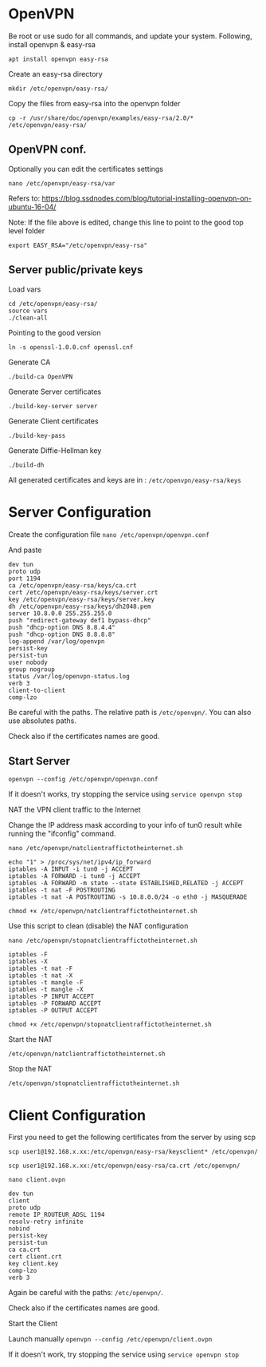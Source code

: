 # OpenVPN
Be root or use sudo for all commands, and update your system. Following, install openvpn & easy-rsa

```
apt install openvpn easy-rsa
```
Create an easy-rsa directory

```
mkdir /etc/openvpn/easy-rsa/
```

Copy the files from easy-rsa into the openvpn folder

```
cp -r /usr/share/doc/openvpn/examples/easy-rsa/2.0/* /etc/openvpn/easy-rsa/
```

## OpenVPN conf.

Optionally you can edit the certificates settings

```
nano /etc/openvpn/easy-rsa/var

```

Refers to: <https://blog.ssdnodes.com/blog/tutorial-installing-openvpn-on-ubuntu-16-04/>

Note: If the file above is edited, change this line to point to the good top level folder

```
export EASY_RSA="/etc/openvpn/easy-rsa"

```

## Server public/private keys

Load vars

```
cd /etc/openvpn/easy-rsa/
source vars
./clean-all
```

Pointing to the good version

```
ln -s openssl-1.0.0.cnf openssl.cnf
```
Generate CA
```
./build-ca OpenVPN
```

Generate Server certificates
```
./build-key-server server
```
Generate Client certificates
```
./build-key-pass
```
Generate Diffie-Hellman key
```
./build-dh
```

All generated certificates and keys are in : ```/etc/openvpn/easy-rsa/keys```

# Server Configuration

Create the configuration file ```nano /etc/openvpn/openvpn.conf```

And paste

```
dev tun
proto udp
port 1194
ca /etc/openvpn/easy-rsa/keys/ca.crt
cert /etc/openvpn/easy-rsa/keys/server.crt
key /etc/openvpn/easy-rsa/keys/server.key
dh /etc/openvpn/easy-rsa/keys/dh2048.pem
server 10.8.0.0 255.255.255.0
push "redirect-gateway def1 bypass-dhcp"
push "dhcp-option DNS 8.8.4.4"
push "dhcp-option DNS 8.8.8.8"
log-append /var/log/openvpn
persist-key
persist-tun
user nobody
group nogroup
status /var/log/openvpn-status.log
verb 3
client-to-client
comp-lzo
```

Be careful with the paths. The relative path is ```/etc/openvpn/```. You can also use absolutes paths.

Check also if the certificates names are good.

## Start Server
```
openvpn --config /etc/openvpn/openvpn.conf
```

If it doesn't works, try stopping the service using ```service openvpn stop```

NAT the VPN client traffic to the Internet

Change the IP address mask according to your info of tun0 result while running the "ifconfig" command.

```
nano /etc/openvpn/natclientraffictotheinternet.sh
```

```
echo "1" > /proc/sys/net/ipv4/ip_forward
iptables -A INPUT -i tun0 -j ACCEPT
iptables -A FORWARD -i tun0 -j ACCEPT
iptables -A FORWARD -m state --state ESTABLISHED,RELATED -j ACCEPT
iptables -t nat -F POSTROUTING
iptables -t nat -A POSTROUTING -s 10.8.0.0/24 -o eth0 -j MASQUERADE
```
```
chmod +x /etc/openvpn/natclientraffictotheinternet.sh
```

Use this script to clean (disable) the NAT configuration

```
nano /etc/openvpn/stopnatclientraffictotheinternet.sh
```
```
iptables -F
iptables -X
iptables -t nat -F
iptables -t nat -X
iptables -t mangle -F
iptables -t mangle -X
iptables -P INPUT ACCEPT
iptables -P FORWARD ACCEPT
iptables -P OUTPUT ACCEPT
```
```
chmod +x /etc/openvpn/stopnatclientraffictotheinternet.sh
```

Start the NAT

```
/etc/openvpn/natclientraffictotheinternet.sh
```
Stop the NAT
```
/etc/openvpn/stopnatclientraffictotheinternet.sh
```

# Client Configuration

First you need to get the following certificates from the server by using scp

``` scp user1@192.168.x.xx:/etc/openvpn/easy-rsa/keysclient* /etc/openvpn/ ```

``` scp user1@192.168.x.xx:/etc/openvpn/easy-rsa/ca.crt /etc/openvpn/ ```

``` nano client.ovpn ```

```
dev tun
client
proto udp
remote IP_ROUTEUR_ADSL 1194
resolv-retry infinite
nobind
persist-key
persist-tun
ca ca.crt
cert client.crt
key client.key
comp-lzo
verb 3
```

Again be careful with the paths: ```/etc/openvpn/```.

Check also if the certificates names are good.

Start the Client

Launch manually ```openvpn --config /etc/openvpn/client.ovpn```

If it doesn't work, try stopping the service using ```service openvpn stop```
